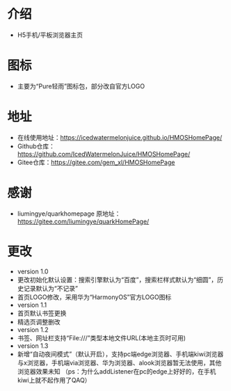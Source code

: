 # 介绍
* H5手机/平板浏览器主页
# 图标
* 主要为“Pure轻雨”图标包，部分改自官方LOGO
# 地址
* 在线使用地址：https://icedwatermelonjuice.github.io/HMOSHomePage/
* Github仓库：https://github.com/IcedWatermelonJuice/HMOSHomePage/
* Gitee仓库：https://gitee.com/gem_xl/HMOSHomePage
# 感谢
* liumingye/quarkhomepage 原地址：https://gitee.com/liumingye/quarkHomePage/
# 更改
* version 1.0
* 更改初始化默认设置：搜索引擎默认为“百度”，搜索栏样式默认为“细圆”，历史记录默认为“不记录”
* 首页LOGO修改，采用华为“HarmonyOS”官方LOGO图标
* version 1.1
* 首页默认书签更换
* 精选页调整删改
* version 1.2
* 书签、网址栏支持“File:///”类型本地文件URL(本地主页时可用)
* version 1.3
* 新增“自动夜间模式”（默认开启），支持pc端edge浏览器、手机端kiwi浏览器与x浏览器，手机端via浏览器、华为浏览器、alook浏览器暂无法使用，其他浏览器效果未知
（ps：为什么addListener在pc的edge上好好的，在手机kiwi上就不起作用了QAQ）
